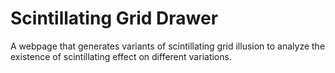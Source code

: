 # Scintillating Grid Drawer
A webpage that generates variants of scintillating grid illusion to analyze the existence of scintillating effect on different variations.

